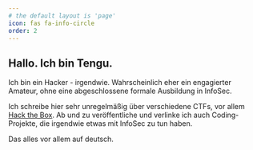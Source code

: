 ```yaml
---
# the default layout is 'page'
icon: fas fa-info-circle
order: 2
---
```


## **Hallo. Ich bin Tengu.**

Ich bin ein Hacker - irgendwie. 
Wahrscheinlich eher ein engagierter Amateur, ohne eine abgeschlossene formale Ausbildung in InfoSec. 

Ich schreibe hier sehr unregelmäßig über verschiedene CTFs, vor allem [Hack the Box](https://www.hackthebox.com). Ab und zu veröffentliche und verlinke ich auch Coding-Projekte, die irgendwie etwas mit InfoSec zu tun haben. 

Das alles vor allem auf deutsch.